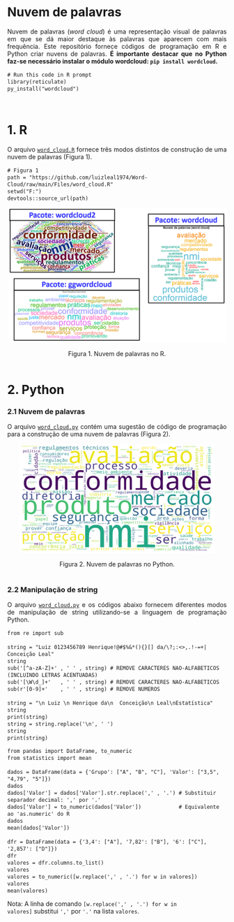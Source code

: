 # Nuvem de palavras

<p align="justify">Nuvem de palavras (<i>word cloud</i>) é uma representação visual de palavras em que se dá maior destaque às palavras que aparecem com mais frequência. Este repositório fornece códigos de programação em R e Python criar nuvens de palavras. <b>É importante destacar que no Python faz-se necessário instalar o módulo wordcloud: <code>pip install wordcloud</code>.</b></p>

```{r}
# Run this code in R prompt
library(reticulate)
py_install("wordcloud")
```

</br>



# 1. R

<p align="justify">O arquivo <a target='_blank' rel='noopener noreferrer' href='https://github.com/luizleal1974/Word-Cloud/blob/main/Files/word_cloud.R'><code>word_cloud.R</code></a> fornece três modos distintos de construção de uma nuvem de palavras (Figura 1).</p>

```{r}
# Figura 1
path = "https://github.com/luizleal1974/Word-Cloud/raw/main/Files/word_cloud.R"
setwd("F:")
devtools::source_url(path)
```

<p align="center"><img src="/Files/word_cloud_R.png" alt="Drawing"/></p>

<div align="center">Figura 1. Nuvem de palavras no R.</div>


</br>




# 2. Python

### 2.1 Nuvem de palavras

<p align="justify">O arquivo <a target='_blank' rel='noopener noreferrer' href='https://github.com/luizleal1974/Word-Cloud/blob/main/Files/word_cloud.py'><code>word_cloud.py</code></a> contém uma sugestão de código de programação para a construção de uma nuvem de palavras (Figura 2).</p>

<p align="center"><img src="/Files/word_cloud_Python.png" alt="Drawing" height="250" width="450"/></p>

<div align="center">Figura 2. Nuvem de palavras no Python.</div>



</br>

### 2.2 Manipulação de string

<p align="justify">O arquivo <a target='_blank' rel='noopener noreferrer' href='https://github.com/luizleal1974/Word-Cloud/blob/main/Files/word_cloud.py'><code>word_cloud.py</code></a> e os códigos abaixo fornecem diferentes modos de manipulação de string utilizando-se a linguagem de programação Python.</p>

```{python}
from re import sub

string = "Luiz 0123456789 Henrique!@#$%&*(){}[] da/\?;:<>,.!-=+| Conceição Leal"
string
sub('[^a-zA-Z]+' , ' ' , string) # REMOVE CARACTERES NAO-ALFABETICOS (INCLUINDO LETRAS ACENTUADAS)
sub('[\W\d_]+'   , ' ' , string) # REMOVE CARACTERES NAO-ALFABETICOS
sub(r'[0-9]+'    , ' ' , string) # REMOVE NUMEROS

string = "\n Luiz \n Henrique da\n  Conceição\n Leal\nEstatística"
string
print(string)
string = string.replace('\n', ' ')
string
print(string)
```

```{python}
from pandas import DataFrame, to_numeric
from statistics import mean

dados = DataFrame(data = {'Grupo': ["A", "B", "C"], 'Valor': ["3,5", "4,79", "5"]})
dados
dados['Valor'] = dados['Valor'].str.replace(',' , '.') # Substituir separador decimal: ',' por '.'
dados['Valor'] = to_numeric(dados['Valor'])            # Equivalente ao 'as.numeric' do R
dados
mean(dados['Valor'])

dfr = DataFrame(data = {'3,4': ["A"], '7,82': ["B"], '6': ["C"], '2,857': ["D"]})
dfr
valores = dfr.columns.to_list()
valores
valores = to_numeric([w.replace(',' , '.') for w in valores])
valores
mean(valores)
```
Nota: A linha de comando <code>[w.replace(',' , '.') for w in valores]</code> substitui <code>','</code> por <code>'.'</code> na lista <code>valores</code>.

</br>


